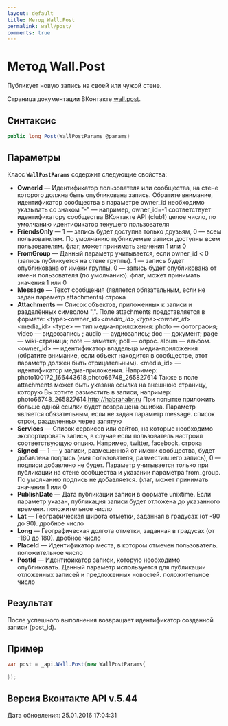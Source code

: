 ```yaml
---
layout: default
title: Метод Wall.Post
permalink: wall/post/
comments: true
---
```

# Метод Wall.Post
Публикует новую запись на своей или чужой стене.

Страница документации ВКонтакте [wall.post](https://vk.com/dev/wall.post).

## Синтаксис
``` csharp
public long Post(WallPostParams @params)
```

## Параметры
Класс **`WallPostParams`** содержит следующие свойства:

+ **OwnerId** — Идентификатор пользователя или сообщества, на стене которого должна быть опубликована запись. Обратите внимание, идентификатор сообщества в параметре owner_id необходимо указывать со знаком "-" — например, owner_id=-1 соответствует идентификатору сообщества ВКонтакте API (club1)  целое число, по умолчанию идентификатор текущего пользователя
+ **FriendsOnly** — 1 — запись будет доступна только друзьям, 0 — всем пользователям. По умолчанию публикуемые записи доступны всем пользователям. флаг, может принимать значения 1 или 0
+ **FromGroup** — Данный параметр учитывается, если owner_id &lt; 0 (запись публикуется на стене группы). 1 — запись будет опубликована от имени группы, 0 — запись будет опубликована от имени пользователя (по умолчанию). флаг, может принимать значения 1 или 0
+ **Message** — Текст сообщения (является обязательным, если не задан параметр attachments) строка
+ **Attachments** — Список объектов, приложенных к записи и разделённых символом ",". Поле attachments представляется в формате:
&lt;type&gt;&lt;owner_id&gt;_&lt;media_id&gt;,&lt;type&gt;&lt;owner_id&gt;_&lt;media_id&gt;
 &lt;type&gt; — тип медиа-приложения: 
photo — фотография; 
video — видеозапись ; 
audio — аудиозапись; 
doc — документ; 
page — wiki-страница; 
note — заметка; 
poll — опрос. 
album — альбом. 
&lt;owner_id&gt; — идентификатор владельца медиа-приложения (обратите внимание, если объект находится в сообществе, этот параметр должен быть отрицательным). 
&lt;media_id&gt; — идентификатор медиа-приложения. 
Например:
photo100172_166443618,photo66748_265827614
Также в поле attachments может быть указана ссылка на внешнюю страницу, которую Вы хотите разместить в записи, например:
photo66748_265827614,http://habrahabr.ru
При попытке приложить больше одной ссылки будет возвращена ошибка. 
Параметр является обязательным, если не задан параметр message. список строк, разделенных через запятую
+ **Services** — Список сервисов или сайтов, на которые необходимо экспортировать запись, в случае если пользователь настроил соответствующую опцию. Например, twitter, facebook. строка
+ **Signed** — 1 — у записи, размещенной от имени сообщества, будет добавлена подпись (имя пользователя, разместившего запись), 0 — подписи добавлено не будет. Параметр учитывается только при публикации на стене сообщества и указании параметра from_group. По умолчанию подпись не добавляется. флаг, может принимать значения 1 или 0
+ **PublishDate** — Дата публикации записи в формате unixtime. Если параметр указан, публикация записи будет отложена до указанного времени. положительное число
+ **Lat** — Географическая широта отметки, заданная в градусах (от -90 до 90). дробное число
+ **Long** — Географическая долгота отметки, заданная в градусах (от -180 до 180). дробное число
+ **PlaceId** — Идентификатор места, в котором отмечен пользователь. положительное число
+ **PostId** — Идентификатор записи, которую необходимо опубликовать. Данный параметр используется для публикации отложенных записей и предложенных новостей. положительное число

## Результат
После успешного выполнения возвращает идентификатор созданной записи (post_id).

## Пример
``` csharp
var post = _api.Wall.Post(new WallPostParams{
	
});
```

## Версия Вконтакте API v.5.44
Дата обновления: 25.01.2016 17:04:31
